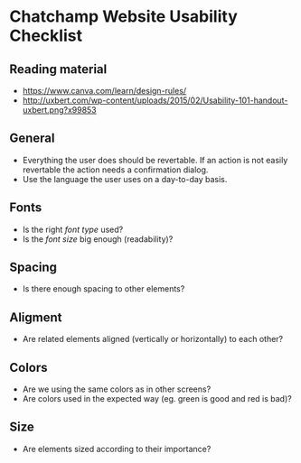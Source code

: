 # Chatchamp Website Usability Checklist

## Reading material

- https://www.canva.com/learn/design-rules/
- http://uxbert.com/wp-content/uploads/2015/02/Usability-101-handout-uxbert.png?x99853

## General

- Everything the user does should be revertable. If an action is not easily revertable the action needs a confirmation dialog.
- Use the language the user uses on a day-to-day basis.

## Fonts

- Is the right *font type* used?
- Is the *font size* big enough (readability)?

## Spacing

- Is there enough spacing to other elements?

## Aligment

- Are related elements aligned (vertically or horizontally) to each other?

## Colors

- Are we using the same colors as in other screens?
- Are colors used in the expected way (eg. green is good and red is bad)?

## Size

- Are elements sized according to their importance?
